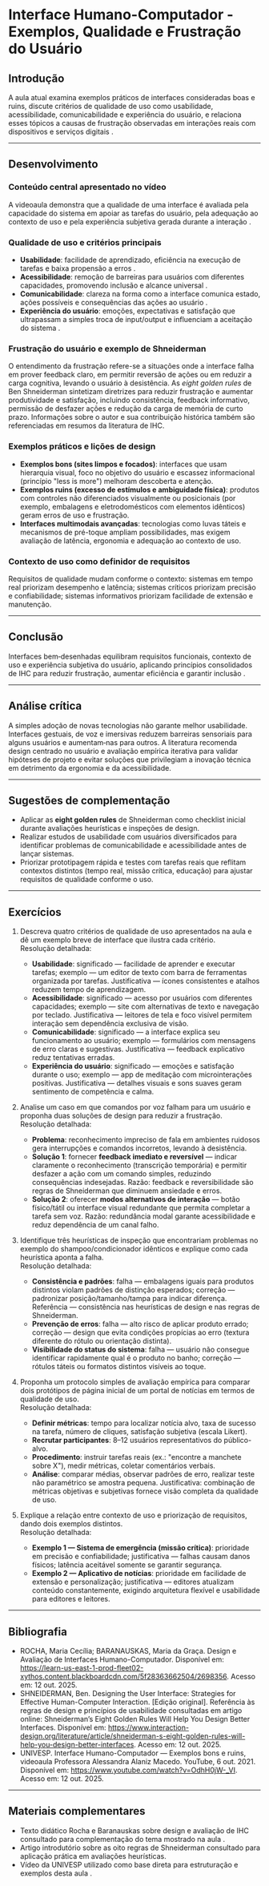 ﻿# Interface Humano-Computador - Exemplos, Qualidade e Frustração do Usuário

## Introdução
A aula atual examina exemplos práticos de interfaces consideradas boas e ruins, discute critérios de qualidade de uso como usabilidade, acessibilidade, comunicabilidade e experiência do usuário, e relaciona esses tópicos a causas de frustração observadas em interações reais com dispositivos e serviços digitais .

---

## Desenvolvimento

### Conteúdo central apresentado no vídeo
A videoaula demonstra que a qualidade de uma interface é avaliada pela capacidade do sistema em apoiar as tarefas do usuário, pela adequação ao contexto de uso e pela experiência subjetiva gerada durante a interação .

### Qualidade de uso e critérios principais
- **Usabilidade**: facilidade de aprendizado, eficiência na execução de tarefas e baixa propensão a erros .  
- **Acessibilidade**: remoção de barreiras para usuários com diferentes capacidades, promovendo inclusão e alcance universal .  
- **Comunicabilidade**: clareza na forma como a interface comunica estado, ações possíveis e consequências das ações ao usuário .  
- **Experiência do usuário**: emoções, expectativas e satisfação que ultrapassam a simples troca de input/output e influenciam a aceitação do sistema .

### Frustração do usuário e exemplo de Shneiderman
O entendimento da frustração refere-se a situações onde a interface falha em prover feedback claro, em permitir reversão de ações ou em reduzir a carga cognitiva, levando o usuário à desistência. As *eight golden rules* de Ben Shneiderman sintetizam diretrizes para reduzir frustração e aumentar produtividade e satisfação, incluindo consistência, feedback informativo, permissão de desfazer ações e redução da carga de memória de curto prazo. Informações sobre o autor e sua contribuição histórica também são referenciadas em resumos da literatura de IHC.

### Exemplos práticos e lições de design
- **Exemplos bons (sites limpos e focados)**: interfaces que usam hierarquia visual, foco no objetivo do usuário e escassez informacional (princípio "less is more") melhoram descoberta e atenção.  
- **Exemplos ruins (excesso de estímulos e ambiguidade física)**: produtos com controles não diferenciados visualmente ou posicionais (por exemplo, embalagens e eletrodomésticos com elementos idênticos) geram erros de uso e frustração.  
- **Interfaces multimodais avançadas**: tecnologias como luvas táteis e mecanismos de pré-toque ampliam possibilidades, mas exigem avaliação de latência, ergonomia e adequação ao contexto de uso.

### Contexto de uso como definidor de requisitos
Requisitos de qualidade mudam conforme o contexto: sistemas em tempo real priorizam desempenho e latência; sistemas críticos priorizam precisão e confiabilidade; sistemas informativos priorizam facilidade de extensão e manutenção.

---

## Conclusão
Interfaces bem‑desenhadas equilibram requisitos funcionais, contexto de uso e experiência subjetiva do usuário, aplicando princípios consolidados de IHC para reduzir frustração, aumentar eficiência e garantir inclusão .

---

## Análise crítica
A simples adoção de novas tecnologias não garante melhor usabilidade. Interfaces gestuais, de voz e imersivas reduzem barreiras sensoriais para alguns usuários e aumentam‑nas para outros. A literatura recomenda design centrado no usuário e avaliação empírica iterativa para validar hipóteses de projeto e evitar soluções que privilegiam a inovação técnica em detrimento da ergonomia e da acessibilidade.

---

## Sugestões de complementação
- Aplicar as **eight golden rules** de Shneiderman como checklist inicial durante avaliações heurísticas e inspeções de design.  
- Realizar estudos de usabilidade com usuários diversificados para identificar problemas de comunicabilidade e acessibilidade antes de lançar sistemas.  
- Priorizar prototipagem rápida e testes com tarefas reais que reflitam contextos distintos (tempo real, missão crítica, educação) para ajustar requisitos de qualidade conforme o uso.

---

## Exercícios

1. Descreva quatro critérios de qualidade de uso apresentados na aula e dê um exemplo breve de interface que ilustra cada critério.  
   Resolução detalhada:  
   - **Usabilidade**: significado — facilidade de aprender e executar tarefas; exemplo — um editor de texto com barra de ferramentas organizada por tarefas. Justificativa — ícones consistentes e atalhos reduzem tempo de aprendizagem.  
   - **Acessibilidade**: significado — acesso por usuários com diferentes capacidades; exemplo — site com alternativas de texto e navegação por teclado. Justificativa — leitores de tela e foco visível permitem interação sem dependência exclusiva de visão.  
   - **Comunicabilidade**: significado — a interface explica seu funcionamento ao usuário; exemplo — formulários com mensagens de erro claras e sugestivas. Justificativa — feedback explicativo reduz tentativas erradas.  
   - **Experiência do usuário**: significado — emoções e satisfação durante o uso; exemplo — app de meditação com microinterações positivas. Justificativa — detalhes visuais e sons suaves geram sentimento de competência e calma.

2. Analise um caso em que comandos por voz falham para um usuário e proponha duas soluções de design para reduzir a frustração.  
   Resolução detalhada:  
   - **Problema**: reconhecimento impreciso de fala em ambientes ruidosos gera interrupções e comandos incorretos, levando à desistência.  
   - **Solução 1**: fornecer **feedback imediato e reversível** — indicar claramente o reconhecimento (transcrição temporária) e permitir desfazer a ação com um comando simples, reduzindo consequências indesejadas. Razão: feedback e reversibilidade são regras de Shneiderman que diminuem ansiedade e erros.  
   - **Solução 2**: oferecer **modos alternativos de interação** — botão físico/tátil ou interface visual redundante que permita completar a tarefa sem voz. Razão: redundância modal garante acessibilidade e reduz dependência de um canal falho.

3. Identifique três heurísticas de inspeção que encontrariam problemas no exemplo do shampoo/condicionador idênticos e explique como cada heurística aponta a falha.  
   Resolução detalhada:  
   - **Consistência e padrões**: falha — embalagens iguais para produtos distintos violam padrões de distinção esperados; correção — padronizar posição/tamanho/tampa para indicar diferença. Referência — consistência nas heurísticas de design e nas regras de Shneiderman.  
   - **Prevenção de erros**: falha — alto risco de aplicar produto errado; correção — design que evita condições propícias ao erro (textura diferente do rótulo ou orientação distinta).  
   - **Visibilidade do status do sistema**: falha — usuário não consegue identificar rapidamente qual é o produto no banho; correção — rótulos táteis ou formatos distintos visíveis ao toque.

4. Proponha um protocolo simples de avaliação empírica para comparar dois protótipos de página inicial de um portal de notícias em termos de qualidade de uso.  
   Resolução detalhada:  
   - **Definir métricas**: tempo para localizar notícia alvo, taxa de sucesso na tarefa, número de cliques, satisfação subjetiva (escala Likert).  
   - **Recrutar participantes**: 8–12 usuários representativos do público-alvo.  
   - **Procedimento**: instruir tarefas reais (ex.: "encontre a manchete sobre X"), medir métricas, coletar comentários verbais.  
   - **Análise**: comparar médias, observar padrões de erro, realizar teste não paramétrico se amostra pequena. Justificativa: combinação de métricas objetivas e subjetivas fornece visão completa da qualidade de uso.

5. Explique a relação entre contexto de uso e priorização de requisitos, dando dois exemplos distintos.  
   Resolução detalhada:  
   - **Exemplo 1 — Sistema de emergência (missão crítica)**: prioridade em precisão e confiabilidade; justificativa — falhas causam danos físicos; latência aceitável somente se garantir segurança.  
   - **Exemplo 2 — Aplicativo de notícias**: prioridade em facilidade de extensão e personalização; justificativa — editores atualizam conteúdo constantemente, exigindo arquitetura flexível e usabilidade para editores e leitores.

---

## Bibliografia
- ROCHA, Maria Cecília; BARANAUSKAS, Maria da Graça. Design e Avaliação de Interfaces Humano-Computador. Disponível em: https://learn-us-east-1-prod-fleet02-xythos.content.blackboardcdn.com/5f28363662504/2698356. Acesso em: 12 out. 2025.  
- SHNEIDERMAN, Ben. Designing the User Interface: Strategies for Effective Human-Computer Interaction. [Edição original]. Referência às regras de design e princípios de usabilidade consultadas em artigo online: Shneiderman’s Eight Golden Rules Will Help You Design Better Interfaces. Disponível em: https://www.interaction-design.org/literature/article/shneiderman-s-eight-golden-rules-will-help-you-design-better-interfaces. Acesso em: 12 out. 2025.  
- UNIVESP. Interface Humano-Computador — Exemplos bons e ruins, videoaula Professora Alessandra Alaniz Macedo. YouTube, 6 out. 2021. Disponível em: https://www.youtube.com/watch?v=OdhH0jW-_VI. Acesso em: 12 out. 2025.

---

## Materiais complementares
- Texto didático Rocha e Baranauskas sobre design e avaliação de IHC consultado para complementação do tema mostrado na aula .  
- Artigo introdutório sobre as oito regras de Shneiderman consultado para aplicação prática em avaliações heurísticas.  
- Vídeo da UNIVESP utilizado como base direta para estruturação e exemplos desta aula .